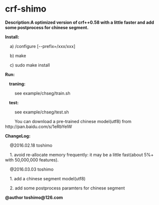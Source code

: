# crf-shimo

<p><b>Description:A optimized version of crf++0.58 with a little faster and add some postprocess for chinese segment. </b></p>

<p><b>Install: </b></p>
<p>	&nbsp;&nbsp;&nbsp;&nbsp;a)&nbsp;/configure [--prefix=/xxx/xxx] </p>
<p>	&nbsp;&nbsp;&nbsp;&nbsp;b)&nbsp;make </p>
<p>	&nbsp;&nbsp;&nbsp;&nbsp;c)&nbsp;sudo make install </p>

<p><b>Run: </b></p>
<p><b>&nbsp;&nbsp;&nbsp;&nbsp;traning: </b></p>
<p>&nbsp;&nbsp;&nbsp;&nbsp;&nbsp;&nbsp;&nbsp;&nbsp;see example/chseg/train.sh </p>
<p><b>&nbsp;&nbsp;&nbsp;&nbsp;test: </b></p>
<p>&nbsp;&nbsp;&nbsp;&nbsp;&nbsp;&nbsp;&nbsp;&nbsp;see example/chseg/test.sh </p>
<p>&nbsp;&nbsp;&nbsp;&nbsp;&nbsp;&nbsp;&nbsp;&nbsp;You can download a pre-trained chinese model(utf8) from http://pan.baidu.com/s/1eRbYelW</p>

<p><b>ChangeLog: </b></p>
<p>&nbsp;&nbsp;&nbsp;&nbsp;@2016.02.18 toshimo </p>
<p>&nbsp;&nbsp;&nbsp;&nbsp;1. avoid re-allocate memory frequently: it may be a little fast(about 5%+ with 50,000,000 features).</p>
<p>&nbsp;&nbsp;&nbsp;&nbsp;@2016.03.03 toshimo </p>
<p>&nbsp;&nbsp;&nbsp;&nbsp;1. add a chinese segment model(utf8)</p>
<p>&nbsp;&nbsp;&nbsp;&nbsp;2. add some postprocess paramters for chinese segment</p>

<p><b>@author toshimo@126.com</b></p>

